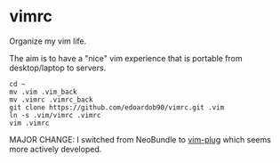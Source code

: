 # vimrc

Organize my vim life.

The aim is to have a "nice" vim experience that is portable from desktop/laptop to servers.

```
cd ~
mv .vim .vim_back
mv .vimrc .vimrc_back
git clone https://github.com/edoardob90/vimrc.git .vim
ln -s .vim/vimrc .vimrc
vim .vimrc
```
MAJOR CHANGE: I switched from NeoBundle to [vim-plug](https://github.com/junegunn/vim-plug) which seems more actively developed. 
